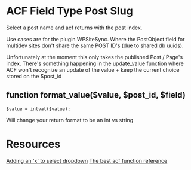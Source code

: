 # ACF Field Type Post Slug

Select a post name and acf returns with the post index.

Use cases are for the plugin WPSiteSync. Where the PostObject field for multidev sites don't share the same POST ID's (due to shared db uuids).


Unfortunately at the moment this only takes the published Post / Page's index. There's something happening in the update_value function where ACF won't recognize an update of the value + keep the current choice stored on the $post_id

## function format_value($value, $post_id, $field)

`$value = intval($value);`

Will change your return format to be an int vs string


# Resources
[Adding an 'x' to select dropdown](https://support.advancedcustomfields.com/forums/topic/use-select2-instead-of-browser-dropdown/)
[The best acf function reference](https://docs.wpdebuglog.com/plugin/advanced-custom-fields/)

